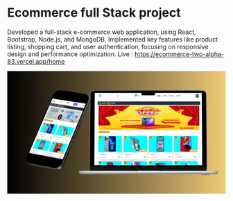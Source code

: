 # Ecommerce full Stack project
Developed a full-stack e-commerce web application, using React, Bootstrap, Node.js, and MongoDB. Implemented key features like product listing, shopping cart, 
and user authentication, focusing on responsive design and performance optimization.
Live : https://ecommerce-two-alpha-83.vercel.app/home

![image alt](https://github.com/rajsingh1819/ecommerce/blob/10da38f8ffe656c7b7adadba94a0811878bf0417/ecommerce.jpg)
